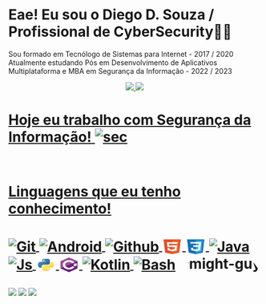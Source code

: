 # Eae! Eu sou o Diego D. Souza / Profissional de CyberSecurity🐱‍👤

Sou formado em Tecnólogo de Sistemas para Internet - 2017 / 2020 <br>
Atualmente estudando Pós em Desenvolvimento de Aplicativos Multiplataforma e MBA em Segurança da Informação - 2022 / 2023 <br>

<div align="center">
  <a href="https://github.com/dimadara">
  <img height="180em" src="https://github-readme-stats.vercel.app/api?username=dimadara&show_icons=true&theme=dracula&include_all_commits=true&count_private=true"/>
  <img height="180em" src="https://github-readme-stats.vercel.app/api/top-langs/?username=dimadara&layout=compact&langs_count=7&theme=dracula"/>
</div>

  # Hoje eu trabalho com Segurança da Informação! <img align="" alt="sec" height="35" width="45" src="https://icongr.am/clarity/devices.svg?color=f005bd"><br>

  <div style="display: inline_block"><br>
  <h1>Linguagens que eu tenho conhecimento!<h1/>
  <img align="center" alt="Git" height="30" width="40" src="https://raw.githubusercontent.com/jmnote/z-icons/master/svg/git.svg">
  <img align="center" alt="Android" height="30" width="40" src="https://cdn.jsdelivr.net/gh/devicons/devicon/icons/android/android-original-wordmark.svg">
  <img align="center" alt="Github" height="30" width="40" src="https://raw.githubusercontent.com/jmnote/z-icons/master/svg/github.svg">
  <img align="center" alt="HTML" height="30" width="40" src="https://raw.githubusercontent.com/devicons/devicon/master/icons/html5/html5-original.svg">
  <img align="center" alt="CSS" height="30" width="40" src="https://raw.githubusercontent.com/devicons/devicon/master/icons/css3/css3-original.svg">
  <img align="center" alt="Java" height="30" width="40" src="https://raw.githubusercontent.com/jmnote/z-icons/master/svg/java.svg">
  <img align="center" alt="Js" height="30" width="40" src="https://raw.githubusercontent.com/jmnote/z-icons/master/svg/javascript.svg">
  <img align="center" alt="Python" height="30" width="40" src="https://raw.githubusercontent.com/devicons/devicon/master/icons/python/python-original.svg">
  <img align="center" alt="Csharp" height="30" width="40" src="https://raw.githubusercontent.com/devicons/devicon/master/icons/csharp/csharp-original.svg">
  <img align="center" alt="Kotlin" height="30" width="40" src="https://cdn.jsdelivr.net/gh/devicons/devicon/icons/kotlin/kotlin-original.svg">
  <img align="center" alt="Bash" height="30" width="40" src="https://cdn.jsdelivr.net/gh/devicons/devicon/icons/bash/bash-original.svg">
  
  <img align="right" alt="might-guy" height="150" style="border-radius:50px;" src="https://i.pinimg.com/originals/13/1b/40/131b40993d1206d2351f720bf951dd90.gif">
</div>
  
  ##
 
<div> 
  <a href = "mailto:diego_sd3@outlook.com"><img src="https://img.shields.io/badge/-Outlook-%230077B5?style=for-the-badge&logo=outlook&logoColor=white" target="_blank"></a>
  <a href="https://www.instagram.com/__di__souza/" target="_blank"><img src="https://img.shields.io/badge/-Instagram-%23E4405F?style=for-the-badge&logo=instagram&logoColor=white" target="_blank"></a>
 	<a href="https://www.linkedin.com/in/diego-d-souza-47b76a128/" target="_blank"><img src="https://img.shields.io/badge/-LinkedIn-%230077B5?style=for-the-badge&logo=linkedin&logoColor=white" target="_blank"></a>
 
 <!-- ![Snake animation](https://github.com/dimadara/dimadara/blob/output/github-contribution-grid-snake.svg)
 -->
</div>
